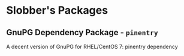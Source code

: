 # Slobber's Packages
## GnuPG Dependency Package - `pinentry`

A decent version of GnuPG for RHEL/CentOS 7: pinentry dependency
